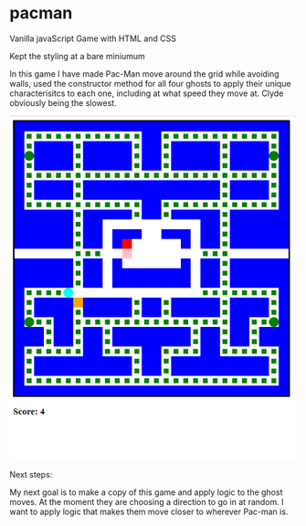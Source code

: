 # pacman

Vanilla javaScript Game with HTML and CSS

Kept the styling at a bare miniumum

In this game I have made Pac-Man move around the grid while avoiding walls, used the constructor method for all four ghosts to apply their unique characterisitcs to each one, including at what speed they move at. Clyde obviously being the slowest.

![](https://github.com/sumitkumarju/pacman/blob/main/Capture.PNG)

Next steps:


My next goal is to make a copy of this game and apply logic to the ghost moves. At the moment they are choosing a direction to go in at random. I want to apply logic that makes them move closer to wherever Pac-man is.
